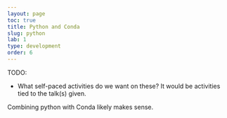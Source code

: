 ```yaml
---
layout: page
toc: true
title: Python and Conda
slug: python
lab: 1
type: development
order: 6
---
```


TODO: 
- What self-paced activities do we want on these?  It would be activities tied to the talk(s) given.

Combining python with Conda likely makes sense.
